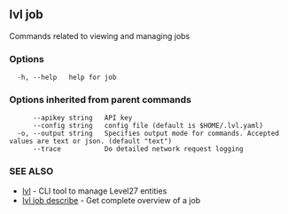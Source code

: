 ## lvl job

Commands related to viewing and managing jobs

### Options

```
  -h, --help   help for job
```

### Options inherited from parent commands

```
      --apikey string   API key
      --config string   config file (default is $HOME/.lvl.yaml)
  -o, --output string   Specifies output mode for commands. Accepted values are text or json. (default "text")
      --trace           Do detailed network request logging
```

### SEE ALSO

* [lvl](../lvl.md)	 - CLI tool to manage Level27 entities
* [lvl job describe](lvl_job_describe.md)	 - Get complete overview of a job

